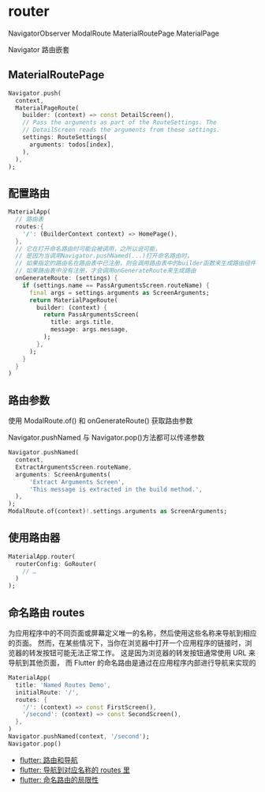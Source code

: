 # router

NavigatorObserver
ModalRoute
MaterialRoutePage
MaterialPage

Navigator 路由嵌套


## MaterialRoutePage
```dart
Navigator.push(
  context,
  MaterialPageRoute(
    builder: (context) => const DetailScreen(),
    // Pass the arguments as part of the RouteSettings. The
    // DetailScreen reads the arguments from these settings.
    settings: RouteSettings(
      arguments: todos[index],
    ),
  ),
);
```

## 配置路由
```dart
MaterialApp(
  // 路由表
  routes:{
    '/': (BuilderContext context) => HomePage(),
  },
  // 它在打开命名路由时可能会被调用，之所以说可能，
  // 是因为当调用Navigator.pushNamed(...)打开命名路由时，
  // 如果指定的路由名在路由表中已注册，则会调用路由表中的builder函数来生成路由组件；
  // 如果路由表中没有注册，才会调用onGenerateRoute来生成路由
  onGenerateRoute: (settings) {
    if (settings.name == PassArgumentsScreen.routeName) {
      final args = settings.arguments as ScreenArguments;
      return MaterialPageRoute(
        builder: (context) {
          return PassArgumentsScreen(
            title: args.title,
            message: args.message,
          );
        },
      );
    }
  }
)
```

## 路由参数
使用 ModalRoute.of() 和 onGenerateRoute() 获取路由参数

Navigator.pushNamed 与 Navigator.pop()方法都可以传递参数

```dart
Navigator.pushNamed(
  context,
  ExtractArgumentsScreen.routeName,
  arguments: ScreenArguments(
      'Extract Arguments Screen',
      'This message is extracted in the build method.',
  ),
);
ModalRoute.of(context)!.settings.arguments as ScreenArguments;
```

## 使用路由器
```dart
MaterialApp.router(
  routerConfig: GoRouter(
    // …
  )
);
```

## 命名路由 routes
为应用程序中的不同页面或屏幕定义唯一的名称，然后使用这些名称来导航到相应的页面。
然而，在某些情况下，当你在浏览器中打开一个应用程序的链接时，浏览器的转发按钮可能无法正常工作。
这是因为浏览器的转发按钮通常使用 URL 来导航到其他页面，
而 Flutter 的命名路由是通过在应用程序内部进行导航来实现的

```dart
MaterialApp(
  title: 'Named Routes Demo',
  initialRoute: '/',
  routes: {
    '/': (context) => const FirstScreen(),
    '/second': (context) => const SecondScreen(),
  },
)
Navigator.pushNamed(context, '/second');
Navigator.pop()
```
- [flutter: 路由和导航](https://flutter.cn/docs/ui/navigation)
- [flutter: 导航到对应名称的 routes 里](https://flutter.cn/docs/cookbook/navigation/named-routes)
- [flutter: 命名路由的局限性](https://flutter.cn/docs/ui/navigation#limitations)